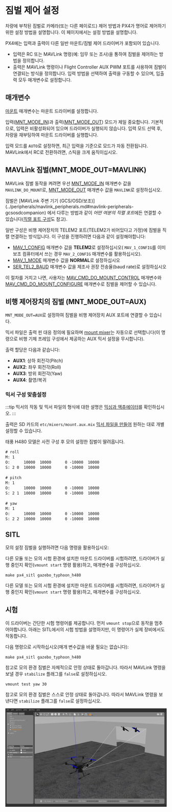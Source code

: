 # 짐벌 제어 설정

차량에 부착된 짐벌로 카메라(또는 다른 페이로드) 제어 방법과 PX4가 명어로 제어하기 위한 설정 방법을 설명합니다. 이 페이지에서는 설정 방법을 설명합니다.

PX4에는 입력과 출력이 다른 일반 마운트/짐벌 제어 드라이버가 포함되어 있습니다.
- 입력은 RC 또는 MAVLink 명령(예: 임무 또는 조사)을 통하여 짐벌을 제어하는 방법을 정의합니다.
- 출력은 MAVLink 명령이나 Flight Controller AUX PWM 포트를 사용하여 짐벌이 연결되는 방식을 정의합니다. 입력 방법을 선택하여 출력을 구동할 수 있으며, 입출력 모두 매개변수로 설정합니다.

## 매개변수

[마운트](../advanced_config/parameter_reference.md#mount) 매개변수는 마운트 드라이버를 설정합니다.

입력([MNT_MODE_IN](../advanced_config/parameter_reference.md#MNT_MODE_IN))과 출력([MNT_MODE_OUT](../advanced_config/parameter_reference.md#MNT_MODE_OUT)) 모드가 제일 중요합니다. 기본적으로, 입력은 비활성화되어 있으며 드라이버가 실행되지 않습니다. 입력 모드 선택 후, 차량을 재부팅하여 마운트 드라이버를 실행합니다.

입력 모드를 `AUTO`로 설정하면, 최근 입력을 기준으로 모드가 자동 전환됩니다. MAVLink에서 RC로 전환하려면, 스틱을 크게 움직이십시오.

## MAVLink 짐벌(MNT_MODE_OUT=MAVLINK)

MAVLink 짐벌 동작을 켜려면 우선 [MNT_MODE_IN](../advanced_config/parameter_reference.md#MNT_MODE_IN) 매개변수 값을 `MAVLINK_DO_MOUNT`로, [MNT_MODE_OUT](../advanced_config/parameter_reference.md#MNT_MODE_OUT) 매개변수 값을 `MAVLINK`로 설정하십시오.

짐벌은 \[MAVLink 주변 기기 (GCS/OSD/보조)\](../peripherals/mavlink_peripherals.md#mavlink-peripherals-gcsosdcompanion) 에서 다루는 방법과 같이 *어떤 여분의 직렬 포트*에든 연결할 수 있습니다([직렬 포트 구성](../peripherals/serial_configuration.md#serial-port-configuration)도 참고).

일반 구성은 비행 제어장치의 TELEM2 포트(TELEM2가 비어있다고 가정)에 짐벌을 직렬 연결하는 방식입니다. 이 구성을 진행하려면 다음과 같이 설정해야합니다:
- [MAV_1_CONFIG](../advanced_config/parameter_reference.md#MAV_1_CONFIG) 매개변수 값을 **TELEM2**로 설정하십시오( `MAV_1_CONFIG`를 이미 보조 컴퓨터에서 쓰는 경우 `MAV_2_CONFIG` 매개변수를 활용하십시오).
- [MAV_1_MODE](../advanced_config/parameter_reference.md#MAV_1_MODE) 매개변수 값을 **NORMAL**로 설정하십시오
- [SER_TEL2_BAUD](../advanced_config/parameter_reference.md#SER_TEL2_BAUD) 매개변수 값을 제조사 권장 전송율(baud rate)로 설정하십시오

이 절차를 거치고 나면, 사용자는 [MAV_CMD_DO_MOUNT_CONTROL](https://mavlink.io/en/messages/common.html#MAV_CMD_DO_MOUNT_CONTROL) 매개변수와 [MAV_CMD_DO_MOUNT_CONFIGURE](https://mavlink.io/en/messages/common.html#MAV_CMD_DO_MOUNT_CONFIGURE) 매개변수로 짐벌을 제어할 수 있습니다.


## 비행 제어장치의 짐벌 (MNT_MODE_OUT=AUX)

`MNT_MODE_OUT=AUX`로 설정하여 짐벌을 비행 제어장치 AUX 포트에 연결할 수 있습니다.

믹서 파일은 출력 핀 대응 정의에 필요하며 [mount mixer](https://github.com/PX4/PX4-Autopilot/blob/master/ROMFS/px4fmu_common/mixers/mount.aux.mix)는 자동으로 선택합니다(이 명령으로 비행 기체 프레임 구성에서 제공하는 AUX 믹서 설정을 무시합니다).

출력 할당은 다음과 같습니다:
- **AUX1**: 상하 회전각(Pitch)
- **AUX2**: 좌우 회전각(Roll)
- **AUX3**: 방위 회전각(Yaw)
- **AUX4**: 촬영/복귀

### 믹서 구성 맞춤설정

:::tip
믹서의 작동 및 믹서 파일의 형식에 대한 설명은 [믹싱과 액츄에이터](../concept/mixing.md)를 확인하십시오.
:::

출력은 SD 카드의 `etc/mixers/mount.aux.mix` [믹서 파일을 만들어](../concept/system_startup.md#starting-a-custom-mixer) 원하는 대로 개별 설정할 수 있습니다.

태풍 H480 모델은 사전 구성 후 모의 설정한 짐벌이 딸려옵니다.

```
# roll
M: 1
O:      10000  10000      0 -10000  10000
S: 2 0  10000  10000      0 -10000  10000

# pitch
M: 1
O:      10000  10000      0 -10000  10000
S: 2 1  10000  10000      0 -10000  10000

# yaw
M: 1
O:      10000  10000      0 -10000  10000
S: 2 2  10000  10000      0 -10000  10000
```


## SITL

모의 설정 짐벌을 실행하려면 다음 명령을 활용하십시오:

다른 모듈 또는 모의 시험 환경에 설치한 마운트 드라이버를 시험하려면, 드라이버가 실행 중인지 확인(`vmount start` 명령 활용)하고, 매개변수를 구성하십시오.
```
make px4_sitl gazebo_typhoon_h480
```

다른 모델 또는 모의 시험 환경에 설치한 마운트 드라이버를 시험하려면, 드라이버가 실행 중인지 확인(`vmount start` 명령 활용)하고, 매개변수를 구성하십시오.


## 시험
이 드라이버는 간단한 시험 명령어를 제공합니다. 먼저 `vmount stop`으로 동작을 멈추어야합니다. 아래는 SITL에서의 시험 방법을 설명하지만, 이 명령어가 실제 장비에서도 작동합니다.

다음 명령으로 시작하십시오(매개 변수값을 바꿀 필요는 없습니다):
```
make px4_sitl gazebo_typhoon_h480
```
참고로 모의 환경 짐벌은 자체적으로 안정 상태로 돌아갑니다. 따라서 MAVLink 명령을 보낼 경우 `stabilize` 플래그를 `false`로 설정하십시오.
```
vmount test yaw 30
```

참고로 모의 환경 짐벌은 스스로 안정 상태로 돌아갑니다. 따라서 MAVLink 명령을 보낸다면 `stabilize` 플래그를 `false`로 설정하십시오.

![Gazebo 짐벌 모의 시험](../../assets/simulation/gazebo/gimbal-simulation.png)


